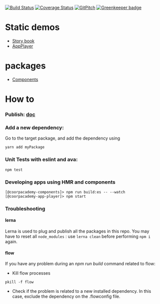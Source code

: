 [![Build Status](https://travis-ci.org/CoorpAcademy/components.svg?branch=master)](https://travis-ci.org/CoorpAcademy/components)
[![Coverage Status](https://codecov.io/gh/CoorpAcademy/components/branch/master/graph/badge.svg)](https://codecov.io/gh/CoorpAcademy/components)
[![GitPitch](https://gitpitch.com/assets/badge.svg)](https://gitpitch.com/coorpacademy/tekacademy/components?grs=github&t=night)
[![Greenkeeper badge](https://badges.greenkeeper.io/CoorpAcademy/components.svg)](https://greenkeeper.io/)

# Static demos
- [Story book](http://coorpacademy.github.io/components/components)
- [AppPlayer](http://coorpacademy.github.io/components/app-player)

# packages
- [Components](./packages/@coorpacademy-components/README.md)

# How to
### Publish: [doc](./doc/publish.md)

### Add a new dependency:
Go to the target package, and add the dependency using
```
yarn add myPackage
```

### Unit Tests with eslint and ava:
```
npm test
```

### Developing apps using HMR and components
```
[@coorpacademy-components]> npm run build:es -- --watch
[@coorpacademy-app-player]> npm start
```

### Troubleshooting
#### lerna
Lerna is used to plug and publish all the packages in this repo.
You may have to reset all `node_modules` : use `lerna clean` before performing `npm i` again.

#### flow
If you have any problem during an *npm run build* command related to flow:

* Kill flow processes
```
pkill -f flow
```
* Check if the problem is related to a new installed dependency. In this case, exclude the dependency on the .flowconfig file.
